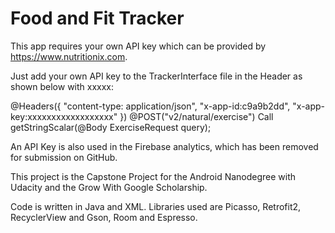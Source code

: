 # Food and Fit Tracker

This app requires your own API key which can be provided by https://www.nutritionix.com.

Just add your own API key to the TrackerInterface file in the Header as shown below with xxxxx:

@Headers({
            "content-type: application/json",
            "x-app-id:c9a9b2dd",
            "x-app-key:xxxxxxxxxxxxxxxxxx"
    })
    @POST("v2/natural/exercise")
    Call<Exercise> getStringScalar(@Body ExerciseRequest query);

 An API Key is also used in the Firebase analytics, which has been removed for submission on GitHub.


This project is the Capstone Project for the Android Nanodegree with Udacity and
the Grow With Google Scholarship.

Code is written in Java and XML. Libraries used are
Picasso, Retrofit2, RecyclerView and Gson, Room and Espresso.
